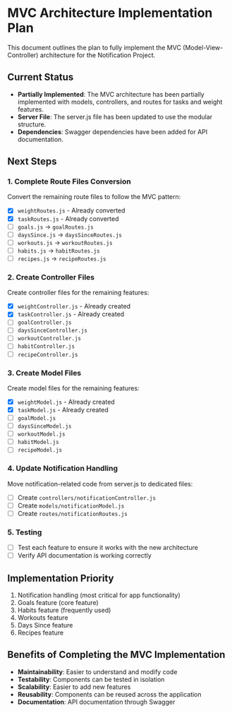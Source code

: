 # MVC Architecture Implementation Plan

This document outlines the plan to fully implement the MVC (Model-View-Controller) architecture for the Notification Project.

## Current Status

- **Partially Implemented**: The MVC architecture has been partially implemented with models, controllers, and routes for tasks and weight features.
- **Server File**: The server.js file has been updated to use the modular structure.
- **Dependencies**: Swagger dependencies have been added for API documentation.

## Next Steps

### 1. Complete Route Files Conversion

Convert the remaining route files to follow the MVC pattern:

- [x] `weightRoutes.js` - Already converted
- [x] `taskRoutes.js` - Already converted
- [ ] `goals.js` → `goalRoutes.js`
- [ ] `daysSince.js` → `daysSinceRoutes.js`
- [ ] `workouts.js` → `workoutRoutes.js`
- [ ] `habits.js` → `habitRoutes.js`
- [ ] `recipes.js` → `recipeRoutes.js`

### 2. Create Controller Files

Create controller files for the remaining features:

- [x] `weightController.js` - Already created
- [x] `taskController.js` - Already created
- [ ] `goalController.js`
- [ ] `daysSinceController.js`
- [ ] `workoutController.js`
- [ ] `habitController.js`
- [ ] `recipeController.js`

### 3. Create Model Files

Create model files for the remaining features:

- [x] `weightModel.js` - Already created
- [x] `taskModel.js` - Already created
- [ ] `goalModel.js`
- [ ] `daysSinceModel.js`
- [ ] `workoutModel.js`
- [ ] `habitModel.js`
- [ ] `recipeModel.js`

### 4. Update Notification Handling

Move notification-related code from server.js to dedicated files:

- [ ] Create `controllers/notificationController.js`
- [ ] Create `models/notificationModel.js`
- [ ] Create `routes/notificationRoutes.js`

### 5. Testing

- [ ] Test each feature to ensure it works with the new architecture
- [ ] Verify API documentation is working correctly

## Implementation Priority

1. Notification handling (most critical for app functionality)
2. Goals feature (core feature)
3. Habits feature (frequently used)
4. Workouts feature
5. Days Since feature
6. Recipes feature

## Benefits of Completing the MVC Implementation

- **Maintainability**: Easier to understand and modify code
- **Testability**: Components can be tested in isolation
- **Scalability**: Easier to add new features
- **Reusability**: Components can be reused across the application
- **Documentation**: API documentation through Swagger
